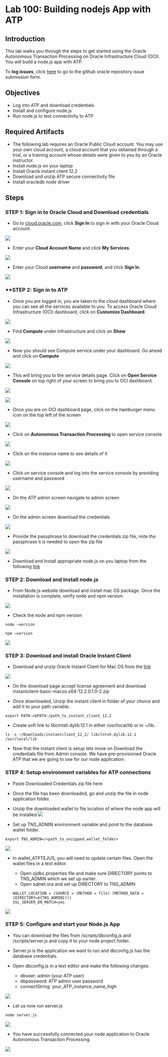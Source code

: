 # Lab 100: Building nodejs App with ATP

## Introduction

This lab walks you through the steps to get started using the Oracle Autonomous Transaction Processing on Oracle Infrastructure Cloud (OCI). You will build a node.js app with ATP.

To **log issues**, click [here](https://github.com/oracle/learning-library/issues/new) to go to the github oracle repository issue submission form.

## Objectives

- Log into ATP and download credentials
- Install and configure node.js 
- Run node.js to test connectivity to ATP

## Required Artifacts

-   The following lab requires an Oracle Public Cloud account. You may use your own cloud account, a cloud account that you obtained through a trial, or a training account whose details were given to you by an Oracle instructor.
- Install node.js on your laptop
- Install Oracle instant client 12.2
- Download and unzip ATP secure connectivity file
- Install oracledb node driver 

## Steps

### **STEP 1: Sign in to Oracle Cloud and Download credentials**

-   Go to [cloud.oracle.com](https://cloud.oracle.com), click **Sign In** to sign in with your Oracle Cloud account.

![](./images/100/Picture100-2.png)

-   Enter your **Cloud Account Name** and click **My Services**.

![](./images/100/Picture100-3.png)

-   Enter your Cloud **username** and **password**, and click **Sign In**.

![](./images/100/Picture100-4.png)

### **STEP 2: Sign in to ATP 

-   Once you are logged in, you are taken to the cloud dashboard where you can see all the services available to you. To access Oracle Cloud Infrastructure (OCI) dashboard, click on **Customize Dashboard**.

![](./images/100/Picture100-36.JPG)

-  Find **Compute** under Infrastructure and click on **Show**

![](./images/100/Picture100-37.JPG)

-  Now you should see Compute service under your dashboard. Go ahead and click on **Compute**

![](./images/100/Picture100-38.JPG)

-  This will bring you to the service details page. Click on **Open Service Console** on top right of your screen to bring you to OCI dashboard.

![](./images/100/Picture100-39.JPG)

![](./images/100/Picture100-19.jpeg)

-  Once you are on OCI dashboard page, click on the hamburger menu icon on the top left of the screen

![](./images/100/Picture100-20.jpeg)

-  Click on **Autonomous Transaction Processing** to open service console

![](./images/100/Picture100-32.jpeg)

-  Click on the instance name to see details of it

![](./images/100/Picture100-33.jpeg)


- Click on service console and log into the service console by providing username and password

![](./images/100/Picture100-serviceconsole.jpeg)

- On the ATP admin screen navigate to admin screen

![](./images/100/Picture100-serviceconsoleadmin.jpeg)

- On the admin screen download the credentials 

![](./images/100/Picture100-downcreds.jpeg)

- Provide the passphrase to download the credentials zip file, note the passphrase it is needed to open the zip file

![](./images/100/Picture100-downloadcredsscreen.jpeg)

- Download and Install appropriate node.js on you laptop from the following [link](https://nodejs.org/en/download/)

### **STEP 2: Download and Install node.js**
- From Node.js website download and install mac OS package. Once the installation is complete, verify node and npm version. 

![](./images/100/Picture100-nodejsdownload.jpeg)

- Check the node and npm version 
```
node —version
```
```
npm —version
```

![](./images/100/Picture100-nodenpmversion.jpeg)

### **STEP 3: Download and install Oracle Instant Client**
- Download and unzip Oracle Instant Client for Mac OS from the [link](https://www.oracle.com/technetwork/topics/intel-macsoft-096467.html)

![](./images/100/Picture100-Oracleinstallclient.jpeg)

- On the download page accept license agreement and download instantclient-basic-macos.x64-12.2.0.1.0-2.zip

- Once downloaded, Unzip the instant client in folder of your choice and add it to your path variable.
```
export PATH-=$PATH:/path_to_instant_client_12.2
```

- Create soft link to libclntsh.dylib.12.1 in either /usr/local/lib or in ~/lib.

```
ls -s ~/Downloads/instantclient_12_2/ libclntsh.dylib.12.1 /usr/local/lib
```

- Now that the instant client is setup lets move on Download the credentials file from Admin console. We have pre-provisioned Oracle ATP that we are going to use for our node application.

### **STEP 4: Setup environment variables   for ATP connections**
- Paste Downloaded Credentials zip file here

- Once the file has been downloaded, go and unzip the file in node application folder.

- Unzip the downloaded wallet to file location of where the node app will be installed
![](./images/100/Picture100-unzipclientcreds.jpeg)

- Set up TNS_ADMIN environment variable and point to the database wallet folder.

```
export TNS_ADMIN=/<path_to_unzipped_wallet_folder>
```
![](./images/100/Picture100-tnsadminexport.jpeg)


- In wallet_ATPTEJUS, you will need to update certain files. Open the wallet files in a text editor.

    * Open ojdbc.properties file and make sure DIRECTORY points to TNS_ADMIN which we set up earlier.
    * Open sqlnet.ora and set up DIRECTORY to TNS_ADMIN

    ```
    WALLET_LOCATION = (SOURCE = (METHOD = file) (METHOD_DATA = (DIRECTORY=${TNS_ADMIN})))
    SSL_SERVER_DN_MATCH=yes
    ```
![](./images/100/Picture100-updateojdbcprops.jpeg)

### **STEP 5: Configure and start your Node.js App**

- You can download the files from /scripts/dbconfig.js and /scripts/server.js and copy it to your node project folder.

- Server.js is the application we want to run and dbconfig.js has the database credentials.

- Open dbconfig.js in a text editor and make the following changes:
    * dbuser: admin (your ATP user)
    * dbpassword: ATP admin user password
    * connectString: your_ATP_instance_name_high

![](./images/100/Picture100-dbconfig.jpeg)

- Let us now run server.js

```
node server.js
```
![](./images/100/Picture100-nodejs.jpeg)

- You have successfully connected your node application to Oracle Autonomous Transaction Processing. 

![](./images/100/Picture100-runapp.jpeg)
